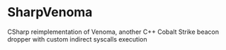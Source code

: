 # SharpVenoma
 CSharp reimplementation of Venoma, another C++ Cobalt Strike beacon dropper with custom indirect syscalls execution
